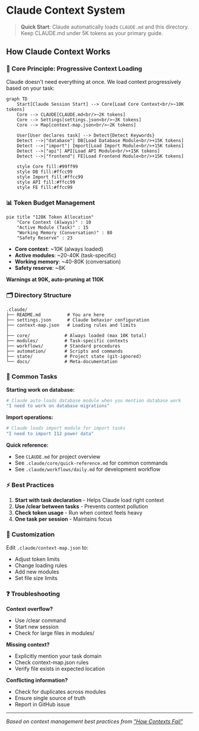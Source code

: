 # Claude Context System

> **Quick Start**: Claude automatically loads `CLAUDE.md` and this directory. Keep CLAUDE.md under 5K tokens as your primary guide.

## How Claude Context Works

### 🎯 Core Principle: Progressive Context Loading

Claude doesn't need everything at once. We load context progressively based on your task:

```mermaid
graph TD
    Start[Claude Session Start] --> Core[Load Core Context<br/>~10K tokens]
    Core --> CLAUDE[CLAUDE.md<br/>~2K tokens]
    Core --> Settings[settings.json<br/>~3K tokens]
    Core --> Map[context-map.json<br/>~2K tokens]
    
    User[User declares task] --> Detect{Detect Keywords}
    Detect -->|"database"| DB[Load Database Module<br/>+15K tokens]
    Detect -->|"import"| Import[Load Import Module<br/>+15K tokens]
    Detect -->|"api"| API[Load API Module<br/>+15K tokens]
    Detect -->|"frontend"| FE[Load Frontend Module<br/>+15K tokens]
    
    style Core fill:#99ff99
    style DB fill:#ffcc99
    style Import fill:#ffcc99
    style API fill:#ffcc99
    style FE fill:#ffcc99
```

### 📊 Token Budget Management

```mermaid
pie title "128K Token Allocation"
    "Core Context (Always)" : 10
    "Active Module (Task)" : 15
    "Working Memory (Conversation)" : 80
    "Safety Reserve" : 23
```

- **Core context**: ~10K (always loaded)
- **Active modules**: ~20-40K (task-specific)
- **Working memory**: ~40-80K (conversation)
- **Safety reserve**: ~8K

**Warnings at 90K, auto-pruning at 110K**

### 🗂️ Directory Structure

```
.claude/
├── README.md          # You are here
├── settings.json      # Claude behavior configuration
├── context-map.json   # Loading rules and limits
│
├── core/             # Always loaded (max 10K total)
├── modules/          # Task-specific contexts
├── workflows/        # Standard procedures
├── automation/       # Scripts and commands
├── state/            # Project state (git-ignored)
└── docs/             # Meta-documentation
```

### 🚀 Common Tasks

**Starting work on database:**
```bash
# Claude auto-loads database module when you mention database work
"I need to work on database migrations"
```

**Import operations:**
```bash
# Claude loads import module for import tasks
"I need to import I12 power data"
```

**Quick reference:**
- See `CLAUDE.md` for project overview
- See `.claude/core/quick-reference.md` for common commands
- See `.claude/workflows/daily.md` for development workflow

### ⚡ Best Practices

1. **Start with task declaration** - Helps Claude load right context
2. **Use /clear between tasks** - Prevents context pollution  
3. **Check token usage** - Run when context feels heavy
4. **One task per session** - Maintains focus

### 🔧 Customization

Edit `.claude/context-map.json` to:
- Adjust token limits
- Change loading rules
- Add new modules
- Set file size limits

### ❓ Troubleshooting

**Context overflow?**
- Use /clear command
- Start new session
- Check for large files in modules/

**Missing context?**
- Explicitly mention your task domain
- Check context-map.json rules
- Verify file exists in expected location

**Conflicting information?**
- Check for duplicates across modules
- Ensure single source of truth
- Report in GitHub issue

---

*Based on context management best practices from ["How Contexts Fail"](https://www.dbreunig.com/2025/06/22/how-contexts-fail-and-how-to-fix-them.html)*